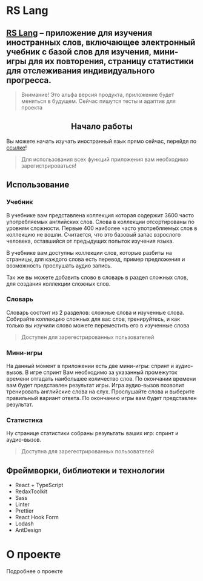 # RS Lang

## [RS Lang](https://rs-lang-ks.netlify.app/) – приложение для изучения иностранных слов, включающее электронный учебник с базой слов для изучения, мини-игры для их повторения, страницу статистики для отслеживания индивидуального прогресса.

> Внимание! Это альфа версия продукта, приложение будет меняться в будущем. Сейчас пишутся тесты и адаптив для проекта

<h2 style="text-align: center">Начало работы</h2>

Вы можете начать изучать иностранный язык прямо сейчас, перейдя по [ссылке](https://rs-lang-ks.netlify.app/)!

> Для использования всех функций приложения вам необходимо зарегистрироваться!

## Использование

 ### Учебник

В учебнике вам представлена коллекция которая содержит 3600 часто употребляемых английских слов. Слова в коллекции отсортированы по уровням сложности. Первые 400 наиболее часто употребляемых слов в коллекцию не вошли. Считается, что это базовый запас взрослого человека, оставшийся от предыдущих попыток изучения языка. 

В учебнике вам доступны коллекции слов, которые разбиты на страницы, для каждого слова есть перевод, пример предложения и возможность прослушать аудио запись.

Так же вы можете добавить слово в словарь в раздел сложных слов, для создания коллекции сложных слов.

 ### Словарь

Словарь состоит из 2 разделов:  сложные слова и изученные слова. Собирайте коллекцию сложных для вас слов, тренируйтесь, и как только вы изучили слово можете переместить его в изученные слова
> Доступен для зарегестрированных пользователей

 ### Мини-игры

На данный момент в приложении есть две мини-игры: спринт и аудио-вызов. В игре спринт Вам необходимо за указанный промежуток времени отгадать  наибольшее количество слов. По окончании времени вам будет представлен результат игры. Игра аудио-вызов позволит тренировать английские слова на слух. Прослушайте слова и выберите правильный вариант ответа. По окончанию игры вам будет представлен результат.

### Статистика
 Ну странице статистики собраны результаты ваших игр: спринт и аудио-вызов.
 > Доступна для зарегестрированных пользователей
 
 ## Фреймворки, библиотеки и технологии
 - React + TypeScript
 - RedaxToolkit
 - Sass
 - Linter
 - Prettier
 - React Hook Form
 - Lodash
 - AntDesign
# О проекте 
Подробнее о проекте











